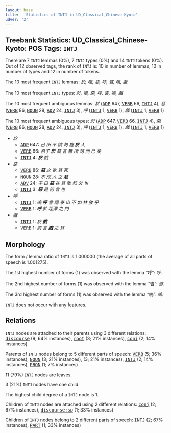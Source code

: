 ```yaml
---
layout: base
title:  'Statistics of INTJ in UD_Classical_Chinese-Kyoto'
udver: '2'
---
```


## Treebank Statistics: UD_Classical_Chinese-Kyoto: POS Tags: `INTJ`

There are 7 `INTJ` lemmas (0%), 7 `INTJ` types (0%) and 14 `INTJ` tokens (0%).
Out of 12 observed tags, the rank of `INTJ` is: 10 in number of lemmas, 10 in number of types and 12 in number of tokens.

The 10 most frequent `INTJ` lemmas: <em>於, 噫, 惡, 呼, 咨, 嗚, 戲</em>

The 10 most frequent `INTJ` types:  <em>於, 噫, 惡, 呼, 咨, 嗚, 戲</em>

The 10 most frequent ambiguous lemmas: <em>於</em> (<tt><a href="lzh_kyoto-pos-ADP.html">ADP</a></tt> 647, <tt><a href="lzh_kyoto-pos-VERB.html">VERB</a></tt> 66, <tt><a href="lzh_kyoto-pos-INTJ.html">INTJ</a></tt> 4), <em>惡</em> (<tt><a href="lzh_kyoto-pos-VERB.html">VERB</a></tt> 86, <tt><a href="lzh_kyoto-pos-NOUN.html">NOUN</a></tt> 28, <tt><a href="lzh_kyoto-pos-ADV.html">ADV</a></tt> 24, <tt><a href="lzh_kyoto-pos-INTJ.html">INTJ</a></tt> 3), <em>呼</em> (<tt><a href="lzh_kyoto-pos-INTJ.html">INTJ</a></tt> 1, <tt><a href="lzh_kyoto-pos-VERB.html">VERB</a></tt> 1), <em>戲</em> (<tt><a href="lzh_kyoto-pos-INTJ.html">INTJ</a></tt> 1, <tt><a href="lzh_kyoto-pos-VERB.html">VERB</a></tt> 1)

The 10 most frequent ambiguous types:  <em>於</em> (<tt><a href="lzh_kyoto-pos-ADP.html">ADP</a></tt> 647, <tt><a href="lzh_kyoto-pos-VERB.html">VERB</a></tt> 66, <tt><a href="lzh_kyoto-pos-INTJ.html">INTJ</a></tt> 4), <em>惡</em> (<tt><a href="lzh_kyoto-pos-VERB.html">VERB</a></tt> 86, <tt><a href="lzh_kyoto-pos-NOUN.html">NOUN</a></tt> 28, <tt><a href="lzh_kyoto-pos-ADV.html">ADV</a></tt> 24, <tt><a href="lzh_kyoto-pos-INTJ.html">INTJ</a></tt> 3), <em>呼</em> (<tt><a href="lzh_kyoto-pos-INTJ.html">INTJ</a></tt> 1, <tt><a href="lzh_kyoto-pos-VERB.html">VERB</a></tt> 1), <em>戲</em> (<tt><a href="lzh_kyoto-pos-INTJ.html">INTJ</a></tt> 1, <tt><a href="lzh_kyoto-pos-VERB.html">VERB</a></tt> 1)


* <em>於</em>
  * <tt><a href="lzh_kyoto-pos-ADP.html">ADP</a></tt> 647: <em>己 所 不 欲 勿 施 <b>於</b> 人</em>
  * <tt><a href="lzh_kyoto-pos-VERB.html">VERB</a></tt> 66: <em>君子 <b>於</b> 其 言 無 所 苟 而 已 矣</em>
  * <tt><a href="lzh_kyoto-pos-INTJ.html">INTJ</a></tt> 4: <em><b>於</b> 戲</em>
* <em>惡</em>
  * <tt><a href="lzh_kyoto-pos-VERB.html">VERB</a></tt> 86: <em><b>惡</b> 之 欲 其 死</em>
  * <tt><a href="lzh_kyoto-pos-NOUN.html">NOUN</a></tt> 28: <em>不 成 人 之 <b>惡</b></em>
  * <tt><a href="lzh_kyoto-pos-ADV.html">ADV</a></tt> 24: <em>子 曰 <b>惡</b> 在 其 敬 叔 父 也</em>
  * <tt><a href="lzh_kyoto-pos-INTJ.html">INTJ</a></tt> 3: <em><b>惡</b> 是 何 言 也</em>
* <em>呼</em>
  * <tt><a href="lzh_kyoto-pos-INTJ.html">INTJ</a></tt> 1: <em>嗚 <b>呼</b> 曾 謂 泰 山 不 如 林 放 乎</em>
  * <tt><a href="lzh_kyoto-pos-VERB.html">VERB</a></tt> 1: <em><b>呼</b> 於 垤澤 之 門</em>
* <em>戲</em>
  * <tt><a href="lzh_kyoto-pos-INTJ.html">INTJ</a></tt> 1: <em>於 <b>戲</b></em>
  * <tt><a href="lzh_kyoto-pos-VERB.html">VERB</a></tt> 1: <em>前 言 <b>戲</b> 之 耳</em>

## Morphology

The form / lemma ratio of `INTJ` is 1.000000 (the average of all parts of speech is 1.001275).

The 1st highest number of forms (1) was observed with the lemma “呼”: <em>呼</em>.

The 2nd highest number of forms (1) was observed with the lemma “咨”: <em>咨</em>.

The 3rd highest number of forms (1) was observed with the lemma “嗚”: <em>嗚</em>.

`INTJ` does not occur with any features.


## Relations

`INTJ` nodes are attached to their parents using 3 different relations: <tt><a href="lzh_kyoto-dep-discourse.html">discourse</a></tt> (9; 64% instances), <tt><a href="lzh_kyoto-dep-root.html">root</a></tt> (3; 21% instances), <tt><a href="lzh_kyoto-dep-conj.html">conj</a></tt> (2; 14% instances)

Parents of `INTJ` nodes belong to 5 different parts of speech: <tt><a href="lzh_kyoto-pos-VERB.html">VERB</a></tt> (5; 36% instances), <tt><a href="lzh_kyoto-pos-NOUN.html">NOUN</a></tt> (3; 21% instances),  (3; 21% instances), <tt><a href="lzh_kyoto-pos-INTJ.html">INTJ</a></tt> (2; 14% instances), <tt><a href="lzh_kyoto-pos-PRON.html">PRON</a></tt> (1; 7% instances)

11 (79%) `INTJ` nodes are leaves.

3 (21%) `INTJ` nodes have one child.

The highest child degree of a `INTJ` node is 1.

Children of `INTJ` nodes are attached using 2 different relations: <tt><a href="lzh_kyoto-dep-conj.html">conj</a></tt> (2; 67% instances), <tt><a href="lzh_kyoto-dep-discourse-sp.html">discourse:sp</a></tt> (1; 33% instances)

Children of `INTJ` nodes belong to 2 different parts of speech: <tt><a href="lzh_kyoto-pos-INTJ.html">INTJ</a></tt> (2; 67% instances), <tt><a href="lzh_kyoto-pos-PART.html">PART</a></tt> (1; 33% instances)

